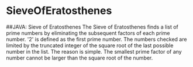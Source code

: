# SieveOfEratosthenes
##JAVA: Sieve of Eratosthenes
The Sieve of Eratosthenes finds a list of prime numbers by eliminating the subsequent factors of each prime number. '2' is defined as the first prime number.
The numbers checked are limited by the truncated integer of the square root of the last possible number in the list. The reason is simple. The smallest prime factor of any number cannot be larger than the square root of the number.

